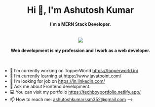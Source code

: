 <center>
  <h1>Hi 👋, I'm Ashutosh Kumar</h1>
  <h4>I'm a MERN Stack Developer.</h4><br/>
  <img src='https://github.com/httpsashu404/Portfolio/assets/159816902/91255396-15de-4ff3-b688-5732cb3bec4b' >
   <br/><br/>
  <b>Web development is my profession and I work as a web developer.</b>
</center><br/><br/>

- 🔭 I’m currently working on TopperWorld  https://topperworld.in/
- 🌱 I’m currently learning at https://www.javatpoint.com/
- 🤔 I’m looking for job on https://in.linkedin.com/ 
- 💬 Ask me about Frontend development.
-  💻 You can visit my portfolio https://techboyportfolio.netlify.app/
- 📫 How to reach me: ashutoshkumarssm352@gmail.com 
-->
